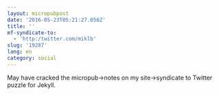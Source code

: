 ```yaml
---
layout: micropubpost
date: '2016-05-23T05:21:27.056Z'
title: ''
mf-syndicate-to:
  - 'http:/twitter.com/miklb'
slug: '19287'
lang: en
category: social
---
```

May have cracked the micropub-&gt;notes on my site-&gt;syndicate to Twitter puzzle for Jekyll. 
